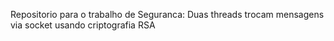 Repositorio para o trabalho de Seguranca: Duas threads trocam mensagens via socket usando criptografia RSA
